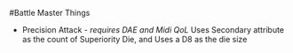 #Battle Master Things

* Precision Attack - _requires DAE and Midi QoL_ Uses Secondary attribute as the count of Superiority Die, and Uses a D8 as the die size
